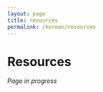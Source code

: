 ```yaml
---
layout: page
title: resources
permalink: /korean/resources
---
```


<h1>Resources</h1>

<i>Page in progress</i>

<style>
  .wrapper {
    max-width: 58em;
  }
</style>